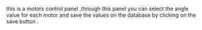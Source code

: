 this is a motors control panel ,through this panel you can select the angle value for each motor and save the values on the database by clicking on the save button .
